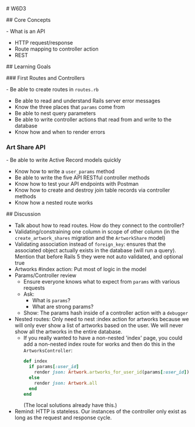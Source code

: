 # W6D3

## Core Concepts

- What is an API
- HTTP request/response
- Route mapping to controller action
- REST

## Learning Goals

### First Routes and Controllers

- Be able to create routes in `routes.rb`
- Be able to read and understand Rails server error messages
- Know the three places that `params` come from
- Be able to nest query parameters
- Be able to write controller actions that read from and write to the database
- Know how and when to render errors

### Art Share API

- Be able to write Active Record models quickly
- Know how to write a `user_params` method
- Be able to write the five API RESTful controller methods
- Know how to test your API endpoints with Postman
- Know how to create and destroy join table records via controller methods
- Know how a nested route works

## Discussion

- Talk about how to read routes. How do they connect to the controller?
- Validating/constraining one column in scope of other column (in the `create_artwork_shares` migration and the `ArtworkShare` model)
- Validating association instead of `foreign_key`: ensures that the associated object actually exists in the database (will run a query). Mention that before Rails 5 they were not auto validated, and optional true
- Artworks #index action: Put most of logic in the model
- Params/Controller review
  - Ensure everyone knows what to expect from `params` with various requests
  - Ask:
    - What is `params`?
    - What are strong params?
  - Show: The params hash inside of a controller action with a `debugger`
- Nested routes: Only need to nest :index action for artworks because we will only ever show a list of artworks based on the user. We will never show all the artworks in the entire database.
  - If you really wanted to have a non-nested 'index' page, you could add a non-nested index route for works and then do this in the `ArtworksController`:
    ```ruby
    def index
      if params[:user_id]
        render json: Artwork.artworks_for_user_id(params[:user_id])
      else
        render json: Artwork.all
      end
    end
    ```
    (The local solutions already have this.)
- Remind: HTTP is stateless. Our instances of the controller only exist as long as the request and response cycle.
